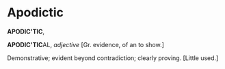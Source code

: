 # Apodictic

**APODIC'TIC**,

**APODIC'TIC**AL, _adjective_ \[Gr. evidence, of an to show.\]

Demonstrative; evident beyond contradiction; clearly proving. \[Little used.\]
